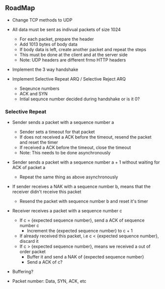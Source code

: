 ## RoadMap

- Change TCP methods to UDP

- All data must be sent as indivual packets of size 1024
    - For each packet, prepare the header
    - Add 1013 bytes of body data
    - If body data is left, create another packet and repeat the steps
    - This must be done at the client and at the server side
    - Note: UDP headers are different frmo HTTP headers

- Implement the 3 way handshake

-  Implement Selective Repeat ARQ / Selective Reject ARQ
    - Seqeunce numbers
    - ACK and SYN
    - Intial sequnce number decided during handshake or is it 0?


### Selective Repeat

- Sender sends a packet with a sequence number a
    - Sender sets a timeout for that packet
    - If does not received a ACK before the timeout, resend the packet and reset the timer
    - If received a ACK before the timeout, close the timeout
    - Note: This needs to be done asynchronously

- Sender sends a packet with a sequence number a + 1 without waiting for ACK of packet a
    - Repeat the same thing as above asynchronously

- If sender receives a NAK with a sequence number b, means that the receiver didn't receive this packet
    - Resend the packet with sequence number b and reset it's timer


- Receiver receives a packet with a sequence number c
    - If c = {expected sequence number}, send a ACK of sequence number c
        - Increment the {expected sequence number} to c + 1
    - If already received this packet, i.e c < {expected sequence number}, discard it
    - If c > {expected sequence number}, means we received a out of order packet
        - Buffer it and send a NAK of {expected sequence number}
        - Send a ACK of c?

- Buffering?
- Packet number: Data, SYN, ACK, etc